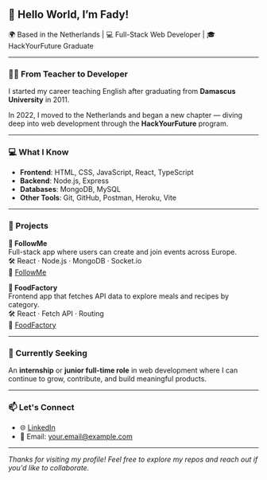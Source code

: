 ## 👋 Hello World, I’m Fady!

🌍 Based in the Netherlands | 💻 Full-Stack Web Developer | 🎓 HackYourFuture Graduate

---

### 👨‍🏫 From Teacher to Developer  
I started my career teaching English after graduating from **Damascus University** in 2011.

In 2022, I moved to the Netherlands and began a new chapter — diving deep into web development through the **HackYourFuture** program.

---

### 💻 What I Know

- **Frontend**: HTML, CSS, JavaScript, React, TypeScript
- **Backend**: Node.js, Express
- **Databases**: MongoDB, MySQL
- **Other Tools**: Git, GitHub, Postman, Heroku, Vite

---

### 🚀 Projects

**📌 FollowMe**  
Full-stack app where users can create and join events across Europe.  
🛠️ React · Node.js · MongoDB · Socket.io  
🔗 [FollowMe](https://c50-group-a-eb9c219c9326.herokuapp.com)

**📌 FoodFactory**  
Frontend app that fetches API data to explore meals and recipes by category.  
🛠️ React · Fetch API · Routing  
🔗 [FoodFactory](https://testproject-git-master-fadysaadeddins-projects.vercel.app/)

---

### 🎯 Currently Seeking  
An **internship** or **junior full-time role** in web development where I can continue to grow, contribute, and build meaningful products.

---

### 📫 Let's Connect

- 🌐 [LinkedIn](https://www.linkedin.com/in/YOUR-LINKEDIN-USERNAME)
- 📧 Email: your.email@example.com

---

_Thanks for visiting my profile! Feel free to explore my repos and reach out if you'd like to collaborate._
